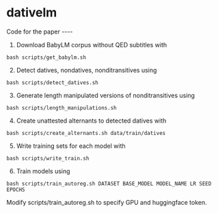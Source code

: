 # dativelm
Code for the paper ----

1. Download BabyLM corpus without QED subtitles with 
```
bash scripts/get_babylm.sh
```
2. Detect datives, nondatives, nonditransitives using 
```
bash scripts/detect_datives.sh
```
3. Generate length manipulated versions of nonditransitives using 
```
bash scripts/length_manipulations.sh
```
4. Create unattested alternants to detected datives with 
```
bash scripts/create_alternants.sh data/train/datives
```
5. Write training sets for each model with 
```
bash scripts/write_train.sh
```
6. Train models using 
```
bash scripts/train_autoreg.sh DATASET BASE_MODEL MODEL_NAME LR SEED EPOCHS
```
Modify scripts/train_autoreg.sh to specify GPU and huggingface token.
